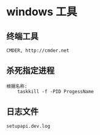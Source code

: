 # windows 工具

## 终端工具

    CMDER, http://cmder.net

## 杀死指定进程

    根据名称:
        taskkill -f -PID ProgessName

## 日志文件

    setupapi.dev.log
